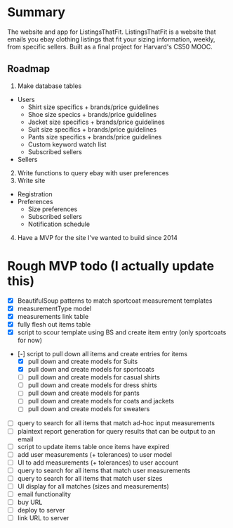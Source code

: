 # Summary
 The website and app for ListingsThatFit. ListingsThatFit is a website that emails you ebay clothing listings that fit your sizing information, weekly, from specific sellers. Built as a final project for Harvard's CS50 MOOC. 

Roadmap
------
1. Make database tables
  * Users
    * Shirt size specifics + brands/price guidelines
    * Shoe size specics + brands/price guidelines
    * Jacket size specifics + brands/price guidelines
    * Suit size specifics + brands/price guidelines
    * Pants size specifics + brands/price guidelines
    * Custom keyword watch list
    * Subscribed sellers
  * Sellers
2. Write functions to query ebay with user preferences
3. Write site
  * Registration
  * Preferences
    * Size preferences
    * Subscribed sellers
    * Notification schedule 
4. Have a MVP for the site I've wanted to build since 2014

# Rough MVP todo (I actually update this)
* [X] BeautifulSoup patterns to match sportcoat measurement templates
* [X] measurementType model
* [X] measurements link table
* [X] fully flesh out items table
* [X] script to scour template using BS and create item entry (only sportcoats for now)
* [-] script to pull down all items and create entries for items
  * [X] pull down and create models for Suits
  * [X] pull down and create models for sportcoats
  * [ ] pull down and create models for casual shirts
  * [ ] pull down and create models for dress shirts 
  * [ ] pull down and create models for pants
  * [ ] pull down and create models for coats and jackets
  * [ ] pull down and create models for sweaters
* [ ] query to search for all items that match ad-hoc input measurements
* [ ] plaintext report generation for query results that can be output to an email
* [ ] script to update items table once items have expired
* [ ] add user measurements (+ tolerances) to user model
* [ ] UI to add measurements (+ tolerances) to user account
* [ ] query to search for all items that match user measurements
* [ ] query to search for all items that match user sizes
* [ ] UI display for all matches (sizes and measurements)
* [ ] email functionality
* [ ] buy URL
* [ ] deploy to server
* [ ] link URL to server